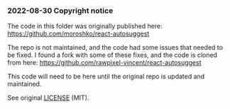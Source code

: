 ### 2022-08-30 Copyright notice

The code in this folder was originally published here:
https://github.com/moroshko/react-autosuggest

The repo is not maintained, and the code had some issues that needed to be fixed. I found a fork with some of these fixes, and the code is cloned from here:
https://github.com/rawpixel-vincent/react-autosuggest

This code will need to be here until the original repo is updated and maintained.

See original [LICENSE](./LICENSE) (MIT).
